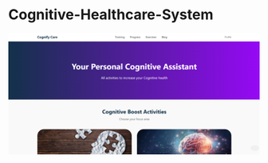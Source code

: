 # Cognitive-Healthcare-System
<p align="center">
  <img src="https://github.com/strikerdev35/Cognitive-Healthcare-System/blob/main/Screenshot%202025-06-24%20195116.png">
</p>
